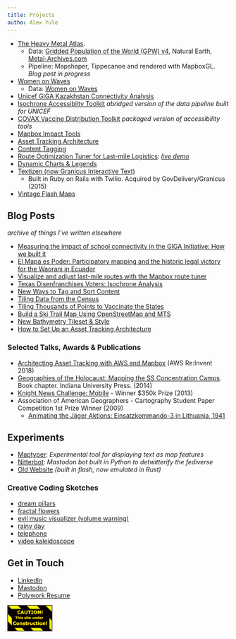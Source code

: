 ```yaml
---
title: Projects
autho: Alex Yule
---
```

* [The Heavy Metal Atlas](https://yuletide.github.io/metalmap). 
  * Data: [Gridded Population of the World (GPW) v4](https://sedac.ciesin.columbia.edu/data/collection/gpw-v4), Natural Earth, [Metal-Archives.com](https://www.metal-archives.com/)
  * Pipeline: Mapshaper, Tippecanoe and rendered with MapboxGL. _Blog post in progress_
* [Women on Waves](https://yuletide.github.io/womenonwaves_map/)
  * Data: [Women on Waves](https://www.womenonwaves.org/)
* [Unicef GIGA Kazakhstan Connectivity Analysis](https://unicef.github.io/mapbox_analysis/story/map)
* [Isochrone Accessibilty Toolkit](https://github.com/mapbox/impact-tools/tree/master/accessibility) _abridged version of the data pipeline built for UNICEF_
* [COVAX Vaccine Distribution Toolkit](https://www.directionsmag.com/pressrelease/11017) _packaged version of accessibility tools_
* [Mapbox Impact Tools](https://github.com/mapbox/impact-tools)
* [Asset Tracking Architecture](https://www.mapbox.com/solutions/asset-tracking/)
* [Content Tagging](https://www.mapbox.com/solutions/content-tagging/)
* [Route Optimization Tuner for Last-mile Logistics](https://www.mapbox.com/solutions/route-tuner/): [_live demo_](https://labs.mapbox.com/optimize-tuner/)
* [Dynamic Charts & Legends](https://www.mapbox.com/impact-tools/charts)
* [Textizen (now Granicus Interactive Text)](https://textizen.com/)
  * Built in Ruby on Rails with Twilio. Acquired by GovDelivery/Granicus (2015)
* [Vintage Flash Maps](/flash-site/flash/index.html)

## Blog Posts
_archive of things I've written elsewhere_
* [Measuring the impact of school connectivity in the GIGA Initiative: How we built it](https://www.mapbox.com/blog/measuring-the-impact-of-school-connectivity-in-the-giga-initiative-how-we-built-it)
* [El Mapa es Poder: Participatory mapping and the historic legal victory for the Waorani in Ecuador](https://blog.mapbox.com/el-mapa-es-poder-830a875fcc5b)
* [Visualize and adjust last-mile routes with the Mapbox route tuner](https://blog.mapbox.com/visualize-and-adjust-last-mile-routes-with-the-mapbox-route-tuner-7b351f688a5f)
* [Texas Disenfranchises Voters: Isochrone Analysis](https://blog.mapbox.com/texas-disenfranchises-voters-isochrone-analysis-shows-2million-votes-negatively-impacted-in-b9c015a0bef7)
* [New Ways to Tag and Sort Content](https://blog.mapbox.com/new-ways-to-tag-and-sort-content-57df522d4baa)
* [Tiling Data from the Census](https://www.mapbox.com/blog/tiling-data-from-the-census-using-mts-how-we-built-it)
* [Tiling Thousands of Points to Vaccinate the States](https://www.mapbox.com/blog/tiling-thousands-of-points-to-vaccinate-the-states)
* [Build a Ski Trail Map Using OpenStreetMap and MTS](https://www.mapbox.com/blog/build-a-ski-trail-map-using-openstreetmap-and-mts)
* [New Bathymetry Tileset & Style](https://www.mapbox.com/blog/new-bathymetry-tileset-and-style-for-marine-maps)
* [How to Set Up an Asset Tracking Architecture](https://blog.mapbox.com/how-to-set-up-an-asset-tracking-architecture-fe5565f6df9)

### Selected Talks, Awards & Publications
* [Architecting Asset Tracking with AWS and Mapbox](https://www.youtube.com/watch?v=G_Sn7b_NUZ4) (AWS Re:Invent 2018)
* [Geographies of the Holocaust: Mapping the SS Concentration Camps](https://holocaustgeographies.org/publications). Book chapter. Indiana University Press. (2014)
* [Knight News Challenge: Mobile](https://knightfoundation.org/press/releases/eight-mobile-ventures-win-24-million-funding-knigh/) - Winner $350k Prize (2013)
* Association of American Geographers - Cartography Student Paper Competition 1st Prize Winner (2009)
  * [Animating the Jäger Aktions: Einsatzkommando-3 in Lithuania, 1941](https://yuletide.github.io/flash-site/flash/einsatzgruppen.html)

## Experiments

* [Maptyper](https://maptyper.netlify.app/): _Experimental tool for displaying text as map features_
* [Nitterbot](https://github.com/yuletide/nitterbot/): _Mastodon bot built in Python to detwitterify the fediverse_
* [Old Website](/flash-site) _(built in flash, now emulated in Rust)_

### Creative Coding Sketches
* [dream pillars](https://editor.p5js.org/yuletide/full/aIqGbIVxO)
* [fractal flowers](https://editor.p5js.org/yuletide/full/w-zQ4pvg6)
* [evil music visualizer (volume warning)](https://editor.p5js.org/yuletide/full/sSCcQ27F8)
* [rainy day](https://editor.p5js.org/yuletide/full/qPDRU-zB8)
* [telephone](https://editor.p5js.org/yuletide/sketches/oZC6rxd_h)
* [video kaleidoscope](https://editor.p5js.org/rfong/sketches/nPeF6UVrm)


## Get in Touch
* [LinkedIn](https://www.linkedin.com/in/alexyule/)
* [Mastodon](https://mastodon.social/@yuletide)
* [Polywork Resume](https://www.polywork.com/yuletide)

![Under Construction Gif](assets/animated-under-construction-image-0004.gif)